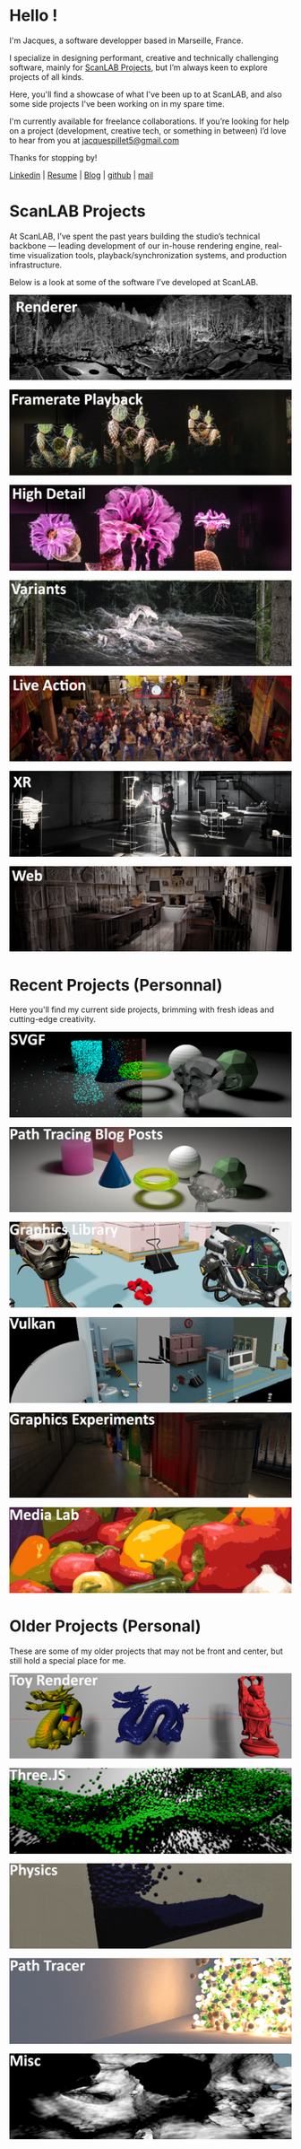 
# Hello !

I'm Jacques, a software developper based in Marseille, France. 

I specialize in designing performant, creative and technically challenging software, mainly for [ScanLAB Projects](https://scanlabprojects.co.uk/), but I’m always keen to explore projects of all kinds.

Here, you'll find a showcase of what I've been up to at ScanLAB, and also some side projects I've been working on in my spare time.

I'm currently available for freelance collaborations.
If you’re looking for help on a project (development, creative tech, or something in between) I’d love to hear from you at [jacquespillet5@gmail.com](jacquespillet5@gmail.com)

Thanks for stopping by!

[Linkedin](https://www.linkedin.com/in/jacques-pillet-87bb5697/) | 
[Resume](https://github.com/jacquespillet/jacquespillet.github.io/raw/main/Resume.pdf) |
[Blog](https://jacquespillet.blogspot.com/) |
[github](https://github.com/jacquespillet/) | 
[mail](jacquespillet5@gmail.com)


# ScanLAB Projects

At ScanLAB, I’ve spent the past years building the studio’s technical backbone — leading development of our in-house rendering engine,  real-time visualization tools, playback/synchronization systems, and production infrastructure.

Below is a look at some of the software I’ve developed at ScanLAB.

[![Renderer](Images/ScanLAB/Renderella/Main.webp)](Renderer)

[![Framerate](Images/ScanLAB/Framerate/Main.jpg)](Framerate)

[![High Detail](Images/ScanLAB/HighDetail/main.png)](HighDetail)

[![Variants](Images/ScanLAB/Variants/Main.jpg)](Variants)

[![Live Action](Images/ScanLAB/LiveAction/Main.png)](LiveAction)

[![XR](Images/ScanLAB/XR/Main.webp)](XR)

[![Web](Images/ScanLAB/Web/Main.png)](Web)


# Recent Projects (Personnal)

Here you'll find my current side projects, brimming with fresh ideas and cutting-edge creativity.

[![SVGF](Images/Home/SVGF.PNG)](SVGF)

[![Path Tracing Blog Posts](Images/Home/GPUPT.png)](GPUPT)

[![Graphics Library (gfx)](Images/Home/gfx.PNG)](gfx)

[![Vulkan](Images/Home/vulkan.PNG)](Vulkan)

[![Graphics Experiments](Images/Home/Experiments.PNG)](Experiments)

[![Media Lab](Images/Home/Lab.PNG)](Lab)



# Older Projects (Personal)

These are some of my older projects that may not be front and center, but still hold a special place for me.

[![Toy Engine](Images/Home/Kikoo.PNG)](Engine)

[![ThreeJS Experiments](Images/Home/Three.PNG)](Threejs)

[![Physics Experiments](Images/Home/Physics.PNG)](Physics)

[![Path Tracer](Images/Home/PT.PNG)](PathTracing)

[![Misc](Images/Home/Misc.PNG)](Misc)
